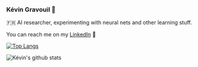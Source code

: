 ### Kévin Gravouil 🧐

🇫🇷 AI researcher, experimenting with neural nets and other learning stuff.

You can reach me on my [LinkedIn](https://www.linkedin.com/in/k%C3%A9vin-gravouil/) 👋

[![Top Langs](https://github-readme-stats.vercel.app/api/top-langs/?username=keuv-grvl&layout=compact&hide=css,html)](https://github.com/anuraghazra/github-readme-stats)

![Kévin's github stats](https://github-readme-stats.vercel.app/api?username=keuv-grvl&count_private=true&show_icons=true)
